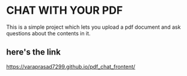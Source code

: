 # CHAT WITH YOUR PDF
This is a simple project which lets you upload a pdf document and  ask questions about the contents in it.

## here's the link
https://varaprasad7299.github.io/pdf_chat_frontent/
